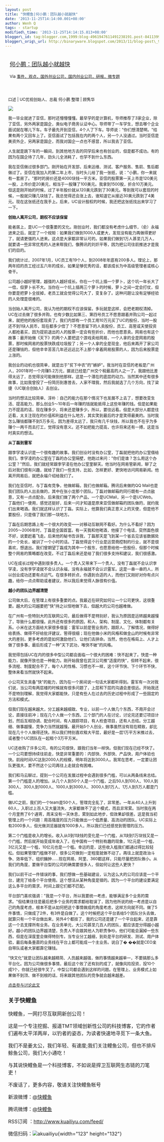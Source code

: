 ```yaml
--- 
layout: post 
title: "快鲤鱼|何小鹏：团队越小就越快" 
date: '2013-11-25T14:14:00.001+08:00' 
author: Wenh Q
tags: - startup
modified\_time: '2013-11-25T14:14:15.813+08:00' 
blogger\_id: tag:blogger.com,1999:blog-4961947611491238191.post-8411399314716156564
blogger\_orig\_url: http://binaryware.blogspot.com/2013/11/blog-post\_9378.html
---
```

<div style="margin: 10px; padding: 5px;">

<div style="font-size: 18px;">

[何小鹏：团队越小就越快](http://www.kuailiyu.com/article/6133.html)

</div>

<div style="font-size: 13px;">

Via
[事件，观点，国外创业公司，国内创业公司，研报，微专题](http://www.kuailiyu.com/)

</div>

</div>

<div style="font-size: 13px; padding: 15px 0 10px 10px;">

口述 | UC优视创始人、总裁 何小鹏 整理 | 顾隽华

![](http://www.kuailiyu.com/uploadfile/2013/1119/20131119074858311.jpg)

我一毕业就进了亚信，那时还懵懵懂懂。最早学的是计算机，导师推荐了3家企业，除了亚信，另外两家是国企，类似电子商务认证中心。导师带了一车学生，想去哪个企业面试就在哪儿下车。车子最先开到亚信，4个人了下车。导师说："你们想清楚啊。"结果有两个又回车上了。亚信面试了包括我在内的两个人，另一个人没通过。当时亚信是美资外企，另两家是国企，而我对国企一点也不感冒，所以我去了亚信。

人生就是跳下车的一瞬间，到其他地方去的同学后来也有创业的，但是都不成功。有的因为在国企待了几年，劲头儿全消耗了，也学不到什么东西。

我在亚信做过很多部门。刚开始在开发部，后来运维、测试、客户服务、售前、售后都做过了。亚信在我加入的第二年上市，当时头儿给了我一张纸，说："小鹏，你一来就有一套房了。"那时的房价还是4000块钱一平方米。亚信的股票第一天上市是120美元一股，上市价是20美元，相当于一股赚了100美元。我拿到1500股，折合10万美元。但这是刚开始的时候，过了半年股价就从120美元跌到了30美元。等到我可以套现的时候，一股就只赚几块钱了。我总觉得还会涨上去，谁知道它从接近30美元跌到了4美元。现在这张纸还在我手上。后来，UC设计股权的时候，我还把这张纸找出来学习了一下。

**创始人离开公司，期权不应该保留**

能者居上，是UC一个很重要的文化。刚创业时，我们都没有考虑什么细节，（俞）永福进来之后，就定了一个规矩：如果我们做到1000人或更大，发现没有能力再做得更好了，就请更强的人进来。这点是大家都非常认可的。如果我们做到1万人甚至几万人，就要请一些非常优秀的人进来帮我们，像腾讯的刘炽平等，因为把公司往前推进才是我们的目的。

我们统计过，2007年1月，UC员工有19个人，到2008年年底有200多人。理论上，那两年招的员工经过五六年的成长，如果足够优秀的话，都该成长为中高级管理者或核心骨干。

公司越小越好管理，越强的人越好成长。你在一个坑上插一个萝卜，这个坑一年长大了一倍，但萝卜长不大。当你在一个坑上插两三个萝卜的时候，萝卜之间一定会打仗，但你要是把萝卜全拔掉，老员工就会觉得公司大了，变复杂了。这种问题让没有足够经验的人处理是很难的。

当创始人离开公司，我认为他的期权不应该保留。多玩就是这样，会把老期权清掉。UC在过去做了很多并购，也有少数比如第三、第四号员工不愿意跟着并购公司一起过来，就把他的股份套现卖了。我们内部有一个员工用10万元买了UC的股份，当时一股还不到1块人民币，现在都多少倍了？不愿意留下的人卖股份，员工、高管或天使投资人都抢着买，因为提前退出的人的股票一定会有些折价，而他也愿意卖。网易也有这个故事：最开始做《天下》的两个人要把这个游戏卖给网易，一个人拿的全是网易的股票，那时候网易的股票快跌成垃圾股了；另一个人拿的全是现金，他后来再开了家公司还是赚钱的，但他辛辛苦苦几年还远远比不上那个拿着网易股票的人，因为后来股票是上涨的。

我创业的动机也很简单，就是出于"贫下中农"的"嫉妒"。我当时在亚信的老板是广州人，2001年时一个月赚5.2万元，据说已经是广州交个税最高的人之一了。我跟他比差得太远了，总觉得没可能做到他那样。这是一个潜在的底层的动力。当然其中还有很多故事，比如我曾投了一份简历到惠普去，人家不理我，然后我就选了几个方向，找了梁捷（UC联合创始人）去创业。

当时的想法比较简单、淳朴：自己的能力在那个情况下也发展不上去了，想要改变生活、提高能力，那么创业5～10年后一年赚的钱就能抵得上这些年赚的钱。但是如果能力不提高的话，现在赚多少、将来还是赚多少。所以，要往远看。但是大部分人都是往近看，太关注现在的价值和利益在什么地方，其实笑到最后的才是笑得最美的。当时我怎么赚钱都赚不到5万多元，因为差得太远了，我只有几千块钱，所以我也不在乎为多赚个一两千而去打工，觉得没有意义。还不如把能力提高，也许将来还有一搏，这是当时真实的想法。

**从丁磊到雷军**

跟李学凌认识是一个很有趣的故事。我们创业时没有办公室，丁磊就把他的办公室借给我们。李学凌的办公室在丁磊的办公室隔壁，他跑过来问："你们是谁？怎么用这个办公室？"然后，我们就经常跟李学凌在他办公室里聊天。他当时在网易管新闻，聊了之后对我们很有兴趣，就给了我们一些支持，比如，怎样更好、更快地访问网易新闻。他离开网易后，就把永福介绍给我们了。

我们在亚信时，与丁磊有竞争，他做邮箱，我们也做邮箱。腾讯后来做的QQ
Mail也是我们团队的人出去做的，其中在张小龙那个团队。丁磊对做邮箱的同行既有一点点敌意，又有一点点配合。后来我们做了两个产品，一个是UCMail，另一个是UCWeb。丁磊他们一使用，感觉还挺好，后来一问才知道是原来亚信做邮箱的团队做的，就约我们出来喝酒。我们就这样认识了丁磊。实际上，他算我们真正意义上的天使，但是他不要股份，只是借了我们那一块地方。

丁磊在后期思路上有一个很大的改变——对移动互联网不看好。为什么不看好？因为2005～2006年时，丁磊是全国首富。有一天我和他喝酒，他接了个电话，突然面色很不好，说要赶着飞走。后来他的秘书告诉我，丁磊那天是飞到某一个省去见该省数据处的一个处长，被训了一个小时的话。丁磊觉得这个行业是运营商控制的行业，就不是很喜欢，想退出。我们曾期望丁磊成为其中一个股东，也愿意给他一些股份，但那个时候整个网易的策略都在改变。不过丁磊后来还是给了我们很多支持和建议，我们很感激。

UC在成长过程中遇到很多贵人。一个贵人又带来下一个贵人，没有丁磊就不会认识李学凌，没有李学凌就不会认识永福，没有永福就不会认识雷军。这是一串一串的人，所以创业成功还要有点运气。在很多转折点，你遇到合适的人，而他们又刚好对你有点兴趣，给你一点点帮助或者建议，所以我后来觉得人脉很有价值。

**越小的团队边界越清楚**

公司做大后，在管理上有很多重要的点。我最近在研究如何让一个公司更快，这很重要。越大的公司越要把"快"持之以恒地做下去，但越大的公司也越难做。

在广州有一些特别大的互联网公司，最后做得不是特别好，我认为原因是运转越来越慢了，导致什么都很慢。此外还有很多的原因，和人、架构、制度、文化、体制都有关系。小米在这方面给大家很多借鉴：雷军以前是管业务的，跟踪人、了解情况，做得好给表扬、做得不好给批评建议，管得很细；现在他做小米的风格和做金山的时候有非常大的差别，更多考虑的是如何激励他们、让他们去拼命。当然，他也在格局上、人才上做了很多事，最后形成了一种"天下武功，唯快不破"的风格。

我觉得包括UC在内的很多中型公司都会面临一个很大的困难：快不起来了。快是一种能力，就像开放也是一种能力。刚开始我曾在武汉公司推"适度的快"，但转不起来，很多流程、制度配合不了，每个人的性格、习惯也不一样，这个环节快、下个环节不快，整体来看当然就快不起来。

小公司天生具备"快"的能力，因为在一个房间说一句话大家都听得到。雷军有一次对我们说，当公司有两层楼的时候就有很多问题了，上层和下层的沟通会差很远。开始我还不是特别理解，我觉得大家都能快，只是有些人在过去的历史过程中形成了一些固定的方法和模式。

但我们现在越来越大，分工越来越细致、专业，以前一个人做几个东西，不用开会讨论，直接往前冲；现在几个人做一个东西，三个部门的人在讨论，讨论完还要订项目计划，然后互相协调、配合时间，有人跟踪项目，有人检查项目，还有人总结。分工越细、做事越慢，竞争力当然就越慢。最开始5个人创业，做事虽然没有现在精致，却比现在几十个人做得还快。所以我们特别喜欢租大平层，最好是一层1万平方米推过去，或者整个UC团队在一起租个3万平方米。

UC还收购了许多公司，有的公司很快，跟我们当年一样快。但我们现在已经不快了。一个公司要想持续往前走，快是非常重要的：内部快、外部快、产品快，用户体验也快。前段时间UC达到2000人的规模，明年将达到3000人。我常在思考，一定要让团队更强大，要不然这个公司再往上走就会有困难。

我们和马云聊过，提到一个公司在发展过程中会遇到很多门槛，可以从两条线来总结。第一个门槛是人的增加。从几个人到50个人是一个门槛，之后50人到100人、100人到300人、300人到1000人、1000人到3000人、3000人到1万人、1万人到5万人都是门槛。

做UC之前，我们的一个team是50个人，管理完全乱了，非常差。一年从40人上升到60人，入职过上百人又大量流失，大家都做不了这个模式，而且非常累。当时我在两个月里熬了6个通宵，周末没有一天休息，累到如此地步，但效果却很差。这是我当初管理上的一个问题：用高强度的压力只能做出一个低质量、高流动的团队。UC实际上有2000多人，但光做浏览器就有1000多人，所以我们已经感觉到管理的压力。

第二个门槛是收入的增长。收入从0到1块钱的变化是一个门槛，从1块到1万块钱又是一个门槛，然后就开始变成年收入了。在中国有一个特别有趣的现象，1亿元是一个槛，3亿元又是一个槛，10亿元也是一个槛。幸运的是，这些收入槛我们都通过得比较轻松。但如果管理门槛做不好，很多公司做到一定程度就做不动了。再往上就是政治斗争、效率低下、组织臃肿……现在网易、阿里、360都这样，只能尽量把团队做小。从我们的角度，要做平台型的公司的确需要很多人，但如何让这些人更快？

我们以前干过一件错误的事，我们想做一些基础建设，认为这么大的公司应该是一个平台，建完了给各个平台使用。这个想法从某种角度是错的。因为一个平台的建设要满足这么多平台的需求，时间上跟它们都不匹配。

平台部门喜欢强调："我是一个平台，所以我要统一考虑，能够满足多个业务的需求。"但结果往往是最后把多个业务的需求都给耽误了，因为他所说的统一考虑是以自己的角度考虑，根本不是从如何把这个事情做成的角度考虑，这样方向就不同。做了5件事情，只做成了2件，有3件是白做了。这个时候把这个平台丢给5个团队分头去做，就算只有一个平台做出来，另外4个都挂了，我的公司还是建了一个平台起来，还是靠这一个去支撑所有业务。在业务单元，大公司甚至几百人的团队，都应该是分得越小越好。越小的团队边界越清楚，负责人不会跟其他人为职责争吵。他们可能会漏掉一些东西，但是在深度里会做得特别专。当专业分工越细，到处是平台的研发、测试、用户体验，最后每条垂直的业务线在平台上都可能成一个主业务。说白了�
��就是CEO亲自带队或者大家都靠它赚钱。

"快文化"就是让团队越来越精简、人员越来越强，做的事情越来越单一，不要搞那么多平台化。因为公司做很多事情，最后这个败了还有别的成了，就像风险投资，投10个成1个，你就已经很牛叉了。中型公司都会遇到这样的问题。在管理上、业务模式上如果做不到顶、做不到根的话，将来跟其他团队的竞争就会越来越差。

[点击参与讨论此文](http://www.kuailiyu.com/article/6133.html?utm_source=articletail&utm_medium=RSS#comments)

<div style="font-size: 16px;">

### **关于快鲤鱼**

快鲤鱼，一网打尽互联网新创公司！

这是一个专注挖掘、报道TMT领域创新性公司的科技博客，它的作者们遍布太平洋两岸，以钓者的姿态，为读者快速地寻觅下一条大鱼。

我们不是姜太公，我们年轻、有速度;我们关注鲤鱼公司，但也不排斥鲸鱼公司，我们大小通吃！

与其说快鲤鱼是一个科技博客，不如说是捍卫互联网生态链的刀笔吏！

<div>

不废话了，更多内容，敬请关注快鲤鱼帐号

新浪微博：[@快鲤鱼](http://weibo.com/p/1002062696344613/mblog)

腾讯微博：[@快鲤鱼](http://t.qq.com/kuailiyucyzone)

RSS订阅 ：<http://www.kuailiyu.com/feed/>

微信扫码：![akuailiyu](http://tpl5.kuailiyu.com/templates/white/images/weixin.jpg){width="123"
height="132"}

</div>

</div>

</div>
